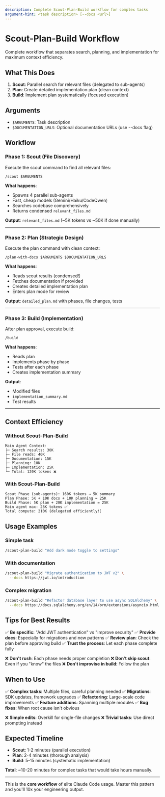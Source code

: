 ```yaml
---
description: Complete Scout-Plan-Build workflow for complex tasks
argument-hint: <task description> [--docs <url>]
---
```


# Scout-Plan-Build Workflow

Complete workflow that separates search, planning, and implementation for maximum context efficiency.

## What This Does

1. **Scout**: Parallel search for relevant files (delegated to sub-agents)
2. **Plan**: Create detailed implementation plan (clean context)
3. **Build**: Implement plan systematically (focused execution)

## Arguments
- `$ARGUMENTS`: Task description
- `$DOCUMENTATION_URLS`: Optional documentation URLs (use --docs flag)

## Workflow

### Phase 1: Scout (File Discovery)

Execute the scout command to find all relevant files:

```
/scout $ARGUMENTS
```

**What happens**:
- Spawns 4 parallel sub-agents
- Fast, cheap models (Gemini/Haiku/CodeQwen)
- Searches codebase comprehensively
- Returns condensed `relevant_files.md`

**Output**: `relevant_files.md` (~5K tokens vs ~50K if done manually)

---

### Phase 2: Plan (Strategic Design)

Execute the plan command with clean context:

```
/plan-with-docs $ARGUMENTS $DOCUMENTATION_URLS
```

**What happens**:
- Reads scout results (condensed!)
- Fetches documentation if provided
- Creates detailed implementation plan
- Enters plan mode for review

**Output**: `detailed_plan.md` with phases, file changes, tests

---

### Phase 3: Build (Implementation)

After plan approval, execute build:

```
/build
```

**What happens**:
- Reads plan
- Implements phase by phase
- Tests after each phase
- Creates implementation summary

**Output**:
- Modified files
- `implementation_summary.md`
- Test results

---

## Context Efficiency

### Without Scout-Plan-Build
```
Main Agent Context:
├─ Search results: 30K
├─ File reads: 40K
├─ Documentation: 15K
├─ Planning: 10K
├─ Implementation: 25K
└─ Total: 120K tokens ❌
```

### With Scout-Plan-Build
```
Scout Phase (sub-agents): 160K tokens → 5K summary
Plan Phase: 5K + 10K docs + 10K planning = 25K
Build Phase: 5K plan + 20K implementation = 25K
Main agent max: 25K tokens ✅
Total compute: 210K (delegated efficiently!)
```

## Usage Examples

### Simple task
```bash
/scout-plan-build "Add dark mode toggle to settings"
```

### With documentation
```bash
/scout-plan-build "Migrate authentication to JWT v2" \
  --docs https://jwt.io/introduction
```

### Complex migration
```bash
/scout-plan-build "Refactor database layer to use async SQLAlchemy" \
  --docs https://docs.sqlalchemy.org/en/14/orm/extensions/asyncio.html
```

## Tips for Best Results

✅ **Be specific**: "Add JWT authentication" vs "Improve security"
✅ **Provide docs**: Especially for migrations and new patterns
✅ **Review plan**: Check the plan before approving build
✅ **Trust the process**: Let each phase complete fully

❌ **Don't rush**: Each phase needs proper completion
❌ **Don't skip scout**: Even if you "know" the files
❌ **Don't improvise in build**: Follow the plan

## When to Use

✅ **Complex tasks**: Multiple files, careful planning needed
✅ **Migrations**: SDK updates, framework upgrades
✅ **Refactoring**: Large-scale code improvements
✅ **Feature additions**: Spanning multiple modules
✅ **Bug fixes**: When root cause isn't obvious

❌ **Simple edits**: Overkill for single-file changes
❌ **Trivial tasks**: Use direct prompting instead

## Expected Timeline

- **Scout**: 1-2 minutes (parallel execution)
- **Plan**: 2-4 minutes (thorough analysis)
- **Build**: 5-15 minutes (systematic implementation)

**Total**: ~10-20 minutes for complex tasks that would take hours manually.

---

This is the **core workflow** of elite Claude Code usage. Master this pattern and you'll 10x your engineering output.
